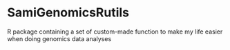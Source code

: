 # SamiGenomicsRutils
R package containing a set of custom-made function to make my life easier when doing genomics data analyses
